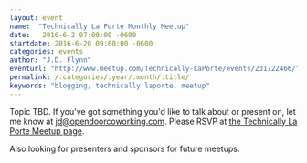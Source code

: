 ```yaml
---
layout: event
name:  "Technically La Porte Monthly Meetup"
date:   2016-6-2 07:00:00 -0600
startdate: 2016-6-20 09:00:00 -0600
categories: events
author: "J.D. Flynn"
eventurl: "http://www.meetup.com/Technically-LaPorte/events/231722466/"
permalink: /:categories/:year/:month/:title/
keywords: "blogging, technically laporte, meetup"
---
```


Topic TBD.  If you've got something you'd like to talk about or present on, let me know at [jd@opendoorcoworking.com](mailto:jd@opendoorcoworking.com). Please RSVP at [the Technically La Porte Meetup page](http://www.meetup.com/Technically-LaPorte/events/231722466/).

Also looking for presenters and sponsors for future meetups.
